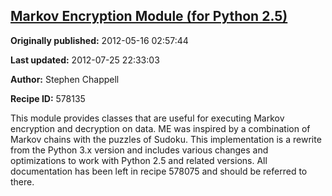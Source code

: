 ## [Markov Encryption Module (for Python 2.5)](https://code.activestate.com/recipes/578135-markov-encryption-module-for-python-25)

**Originally published:** 2012-05-16 02:57:44

**Last updated:** 2012-07-25 22:33:03

**Author:** Stephen Chappell

**Recipe ID:** 578135

This module provides classes that are useful for executing Markov encryption and decryption on data. ME was inspired by a combination of Markov chains with the puzzles of Sudoku. This implementation is a rewrite from the Python 3.x version and includes various changes and optimizations to work with Python 2.5 and related versions. All documentation has been left in recipe 578075 and should be referred to there.
